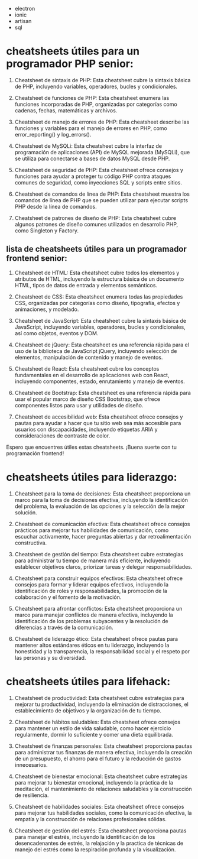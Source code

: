 - electron 
- ionic
- artisan 
- sql

# cheatsheets útiles para un programador PHP senior:

1. Cheatsheet de sintaxis de PHP: Esta cheatsheet cubre la sintaxis básica de PHP, incluyendo variables, operadores, bucles y condicionales.

2. Cheatsheet de funciones de PHP: Esta cheatsheet enumera las funciones incorporadas de PHP, organizadas por categorías como cadenas, fechas, matemáticas y archivos.

3. Cheatsheet de manejo de errores de PHP: Esta cheatsheet describe las funciones y variables para el manejo de errores en PHP, como error_reporting() y log_errors().

4. Cheatsheet de MySQLi: Esta cheatsheet cubre la interfaz de programación de aplicaciones (API) de MySQL mejorada (MySQLi), que se utiliza para conectarse a bases de datos MySQL desde PHP.

5. Cheatsheet de seguridad de PHP: Esta cheatsheet ofrece consejos y funciones para ayudar a proteger tu código PHP contra ataques comunes de seguridad, como inyecciones SQL y scripts entre sitios.

6. Cheatsheet de comandos de línea de PHP: Esta cheatsheet muestra los comandos de línea de PHP que se pueden utilizar para ejecutar scripts PHP desde la línea de comandos.

7. Cheatsheet de patrones de diseño de PHP: Esta cheatsheet cubre algunos patrones de diseño comunes utilizados en desarrollo PHP, como Singleton y Factory.

## lista de cheatsheets útiles para un programador frontend senior:

1. Cheatsheet de HTML: Esta cheatsheet cubre todos los elementos y atributos de HTML, incluyendo la estructura básica de un documento HTML, tipos de datos de entrada y elementos semánticos.

2. Cheatsheet de CSS: Esta cheatsheet enumera todas las propiedades CSS, organizadas por categorías como diseño, tipografía, efectos y animaciones, y modelado.

3. Cheatsheet de JavaScript: Esta cheatsheet cubre la sintaxis básica de JavaScript, incluyendo variables, operadores, bucles y condicionales, así como objetos, eventos y DOM.

4. Cheatsheet de jQuery: Esta cheatsheet es una referencia rápida para el uso de la biblioteca de JavaScript jQuery, incluyendo selección de elementos, manipulación de contenido y manejo de eventos.

5. Cheatsheet de React: Esta cheatsheet cubre los conceptos fundamentales en el desarrollo de aplicaciones web con React, incluyendo componentes, estado, enrutamiento y manejo de eventos.

6. Cheatsheet de Bootstrap: Esta cheatsheet es una referencia rápida para usar el popular marco de diseño CSS Bootstrap, que ofrece componentes listos para usar y utilidades de diseño.

7. Cheatsheet de accesibilidad web: Esta cheatsheet ofrece consejos y pautas para ayudar a hacer que tu sitio web sea más accesible para usuarios con discapacidades, incluyendo etiquetas ARIA y consideraciones de contraste de color.

Espero que encuentres útiles estas cheatsheets. ¡Buena suerte con tu programación frontend!

# cheatsheets útiles para liderazgo:

1. Cheatsheet para la toma de decisiones: Esta cheatsheet proporciona un marco para la toma de decisiones efectiva, incluyendo la identificación del problema, la evaluación de las opciones y la selección de la mejor solución.

2. Cheatsheet de comunicación efectiva: Esta cheatsheet ofrece consejos prácticos para mejorar tus habilidades de comunicación, como escuchar activamente, hacer preguntas abiertas y dar retroalimentación constructiva.

3. Cheatsheet de gestión del tiempo: Esta cheatsheet cubre estrategias para administrar tu tiempo de manera más eficiente, incluyendo establecer objetivos claros, priorizar tareas y delegar responsabilidades.

4. Cheatsheet para construir equipos efectivos: Esta cheatsheet ofrece consejos para formar y liderar equipos efectivos, incluyendo la identificación de roles y responsabilidades, la promoción de la colaboración y el fomento de la motivación.

5. Cheatsheet para afrontar conflictos: Esta cheatsheet proporciona un marco para manejar conflictos de manera efectiva, incluyendo la identificación de los problemas subyacentes y la resolución de diferencias a través de la comunicación.

6. Cheatsheet de liderazgo ético: Esta cheatsheet ofrece pautas para mantener altos estándares éticos en tu liderazgo, incluyendo la honestidad y la transparencia, la responsabilidad social y el respeto por las personas y su diversidad.

# cheatsheets útiles para lifehack:

1. Cheatsheet de productividad: Esta cheatsheet cubre estrategias para mejorar tu productividad, incluyendo la eliminación de distracciones, el establecimiento de objetivos y la organización de tu tiempo.

2. Cheatsheet de hábitos saludables: Esta cheatsheet ofrece consejos para mantener un estilo de vida saludable, como hacer ejercicio regularmente, dormir lo suficiente y comer una dieta equilibrada.

3. Cheatsheet de finanzas personales: Esta cheatsheet proporciona pautas para administrar tus finanzas de manera efectiva, incluyendo la creación de un presupuesto, el ahorro para el futuro y la reducción de gastos innecesarios.

4. Cheatsheet de bienestar emocional: Esta cheatsheet cubre estrategias para mejorar tu bienestar emocional, incluyendo la práctica de la meditación, el mantenimiento de relaciones saludables y la construcción de resiliencia.

5. Cheatsheet de habilidades sociales: Esta cheatsheet ofrece consejos para mejorar tus habilidades sociales, como la comunicación efectiva, la empatía y la construcción de relaciones profesionales sólidas.

6. Cheatsheet de gestión del estrés: Esta cheatsheet proporciona pautas para manejar el estrés, incluyendo la identificación de los desencadenantes de estrés, la relajación y la practica de técnicas de manejo del estrés como la respiración profunda y la visualización.

